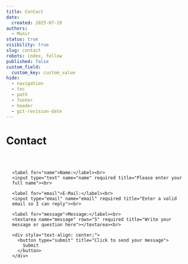 ```yaml
---
title: Contact
date:
  created: 2025-07-19
authors:
  - Munir
status: true
visibility: true
slug: contact
robots: index, follow
published: false
custom_field:
  custom_key: custom_value
hide:
  - navigation
  - toc
  - path
  - footer
  - header
  - git-revision-date
---
```


# Contact

<!-- more -->

<style>
  html[data-md-color-scheme="default"] .contact-form {
    background-color: #ffffff;
    color: #000000;
    border: 1px solid #ccc;
  }

  html[data-md-color-scheme="slate"] .contact-form {
    background-color: #1e1e1e;
    color: #ffffff;
    border: 1px solid #444;
  }

  .contact-form input,
  .contact-form textarea {
    width: 100%;
    padding: 8px;
    margin-bottom: 1rem;
    border-radius: 4px;
    border: 1px solid #bbb;
  }

  .contact-form button {
    background-color: #007BFF;
    color: white;
    padding: 10px 20px;
    border: none;
    border-radius: 4px;
    cursor: pointer;
  }
</style>

<div style="display: flex; justify-content: center; margin-top: 2rem;">
  <form action="https://formspree.io/f/xkgraakd" method="POST" class="contact-form" style="width: 100%; max-width: 500px; padding: 1rem; border-radius: 8px;">

    <label for="name">Name:</label><br>
    <input type="text" name="name" required title="Please enter your full name"><br>

    <label for="email">E-Mail:</label><br>
    <input type="email" name="email" required title="Enter a valid email so I can reply"><br>

    <label for="message">Message:</label><br>
    <textarea name="message" rows="5" required title="Write your message or question here"></textarea><br>

    <div style="text-align: center;">
      <button type="submit" title="Click to send your message">
        Submit
      </button>
    </div>

  </form>
</div>
